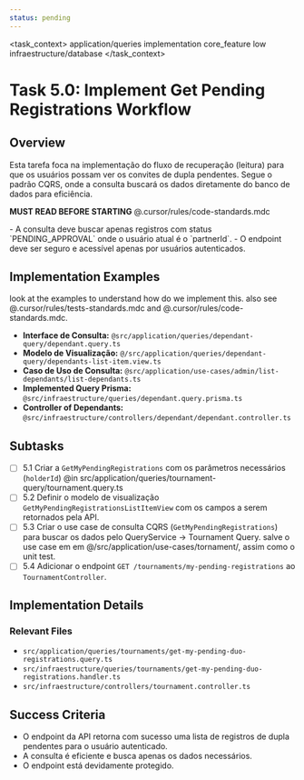```yaml
---
status: pending
---
```


<task_context>
<domain>application/queries</domain>
<type>implementation</type>
<scope>core_feature</scope>
<complexity>low</complexity>
<dependencies>infraestructure/database</dependencies>
</task_context>

# Task 5.0: Implement Get Pending Registrations Workflow

## Overview

Esta tarefa foca na implementação do fluxo de recuperação (leitura) para que os usuários possam ver os convites de dupla pendentes. Segue o padrão CQRS, onde a consulta buscará os dados diretamente do banco de dados para eficiência.

<import>**MUST READ BEFORE STARTING** @.cursor/rules/code-standards.mdc</import>

<requirements>
- A consulta deve buscar apenas registros com status `PENDING_APPROVAL` onde o usuário atual é o `partnerId`.
- O endpoint deve ser seguro e acessível apenas por usuários autenticados.
</requirements>


## Implementation Examples
look at the examples to understand how do we implement this. also see @.cursor/rules/tests-standards.mdc and @.cursor/rules/code-standards.mdc.
-   **Interface de Consulta:** `@src/application/queries/dependant-query/dependant.query.ts`
-   **Modelo de Visualização:** `@/src/application/queries/dependant-query/dependants-list-item.view.ts`
-   **Caso de Uso de Consulta:** `@src/application/use-cases/admin/list-dependants/list-dependants.ts`
-   **Implemented Query Prisma:** `@src/infraestructure/queries/dependant.query.prisma.ts`
-   **Controller of Dependants:** `@src/infraestructure/controllers/dependant/dependant.controller.ts`

## Subtasks

- [ ] 5.1 Criar a `GetMyPendingRegistrations` com os parâmetros necessários (`holderId`) @in src/application/queries/tournament-query/tournament.query.ts
- [ ] 5.2 Definir o modelo de visualização `GetMyPendingRegistrationsListItemView` com os campos a serem retornados pela API.
- [ ] 5.3 Criar o use case de consulta CQRS (`GetMyPendingRegistrations`) para buscar os dados pelo QueryService -> Tournament Query. salve o use case em  em @/src/application/use-cases/tornament/, assim como o unit test.
- [ ] 5.4 Adicionar o endpoint `GET /tournaments/my-pending-registrations` ao `TournamentController`.

## Implementation Details

### Relevant Files
-   `src/application/queries/tournaments/get-my-pending-duo-registrations.query.ts`
-   `src/infraestructure/queries/tournaments/get-my-pending-duo-registrations.handler.ts`
-   `src/infraestructure/controllers/tournament.controller.ts`
## Success Criteria

- O endpoint da API retorna com sucesso uma lista de registros de dupla pendentes para o usuário autenticado.
- A consulta é eficiente e busca apenas os dados necessários.
- O endpoint está devidamente protegido.